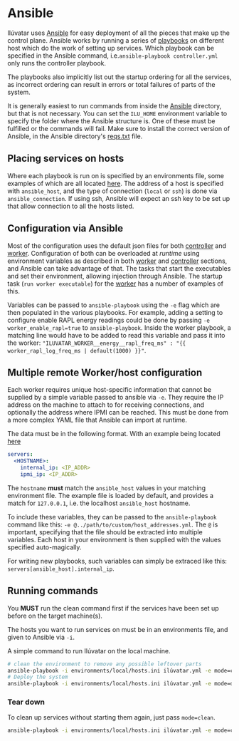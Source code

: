 # Ansible

Ilúvatar uses [Ansible](https://docs.ansible.com/ansible/latest/index.html) for easy deployment of all the pieces that make up the control plane.
Ansible works by running a series of [playbooks](https://docs.ansible.com/ansible/latest/user_guide/playbooks_intro.html) on different host which do the work of setting up services.
Which playbook can be specified in the Ansible command, i.e.`ansible-playbook controller.yml` only runs the controller playbook.

The playbooks also implicitly list out the startup ordering for all the services, as incorrect ordering can result in errors or total failures of parts of the system.

It is generally easiest to run commands from inside the [Ansible](../ansible/) directory, but that is not necessary.
You can set the `ILU_HOME` environment variable to specify the folder where the Ansible structure is.
One of these must be fulfilled or the commands will fail.
Make sure to install the correct version of Ansible, in the Ansible directory's [reqs.txt](../ansible/reqs.txt) file.

## Placing services on hosts

Where each playbook is run on is specified by an environments file, some examples of which are all located [here](../ansible/environments/).
The address of a host is specified with `ansible_host`, and the type of connection (`local` or `ssh`) is done via `ansible_connection`.
If using ssh, Ansible will expect an ssh key to be set up that allow connection to all the hosts listed.

## Configuration via Ansible

Most of the configuration uses the default json files for both [controller](../ilúvatar_controller/src/controller.json) and [worker](../ilúvatar_worker/src/worker.json).
Configuration of both can be overloaded at _runtime_ using environment variables as described in both [worker](./WORKER.md) and [controller](./CONTROLLER.md) sections, and Ansible can take advantage of that.
The tasks that start the executables and set their environment, allowing injection through Ansible.
The startup task (`run worker executable`) for the [worker](../ansible/worker.yml) has a number of examples of this.

Variables can be passed to `ansible-playbook` using the `-e` flag which are then populated in the various playbooks.
For example, adding a setting to configure enable RAPL energy readings could be done by passing `-e worker_enable_rapl=true` to `ansible-playbook`.
Inside the worker playbook, a matching line would have to be added to read this variable and pass it into the worker: `"ILUVATAR_WORKER__energy__rapl_freq_ms" : "{{ worker_rapl_log_freq_ms | default(1000) }}"`.

## Multiple remote Worker/host configuration

Each worker requires unique host-specific information that cannot be supplied by a simple variable passed to ansible via `-e`.
They require the IP address on the machine to attach to for receiving connections, and optionally the address where IPMI can be reached.
This must be done from a more complex YAML file that Ansible can import at runtime.

The data must be in the following format. With an example being located [here](../ansible/group_vars/host_addresses.yml)

```YAML
servers:
  <HOSTNAME>:
    internal_ip: <IP_ADDR>
    ipmi_ip: <IP_ADDR>
```

The `hostname` **must** match the `ansible_host` values in your matching environment file.
The example file is loaded by default, and provides a match for `127.0.0.1`, i.e. the localhost `ansible_host` hostname.

To include these variables, they can be passed to the `ansible-playbook` command like this:
`-e @../path/to/custom/host_addresses.yml`.
The `@` is important, specifying that the file should be extracted into multiple variables.
Each host in your environment is then supplied with the values specified auto-magically.

For writing new playbooks, such variables can simply be extraced like this: `servers[ansible_host].internal_ip`.

## Running commands

You **MUST** run the clean command first if the services have been set up before on the target machine(s).

The hosts you want to run services on must be in an environments file, and given to Ansible via `-i`.

A simple command to run Ilúvatar on the local machine.

```sh
# clean the environment to remove any possible leftover parts 
ansible-playbook -i environments/local/hosts.ini ilúvatar.yml -e mode=clean -e "@./group_vars/host_addresses.yml"
# Deploy the system
ansible-playbook -i environments/local/hosts.ini ilúvatar.yml -e mode=deploy -e "@./group_vars/host_addresses.yml"
```

### Tear down

To clean up services without starting them again, just pass `mode=clean`.

```sh
ansible-playbook -i environments/local/hosts.ini ilúvatar.yml -e mode=clean -e "@./group_vars/host_addresses.yml"
```
